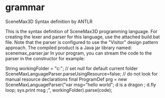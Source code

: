 # grammar
SceneMax3D Syntax definition by ANTLR

This is the syntax definition of SceneMax3D programming language. 
For creating the lexer and parser for this language, use the attached build.bat file. Note that the parser is configured to use the "Visitor" design pattern approach.
The compiled product is a Java jar library named: scenemax_parser.jar
In your program, you can stream the code to the parser in the constructor for example:

String workingFolder = "c:\"; // set null for default current folder
SceneMaxLanguageParser.parseUsingResource=false; // do not look for manual resource declarations
final ProgramDef prg = new SceneMaxLanguageParser("var msg=\"hello world\"; d is a dragon ; d.fly loop; sys.print msg ;",
            workingFolder).parse(code);
                
                
